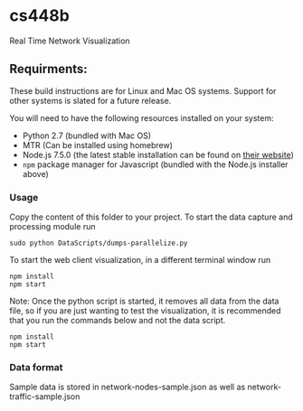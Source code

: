 # cs448b
Real Time Network Visualization

## Requirments:

These build instructions are for Linux and Mac OS systems. Support for other systems is slated for a future release. 

You will need to have the following resources installed on your system:
- Python 2.7 (bundled with Mac OS)
- MTR (Can be installed using homebrew)
- Node.js 7.5.0 (the latest stable installation can be found on [their website](https://nodejs.org/en/download/))
- `npm` package manager for Javascript (bundled with the Node.js installer above)

### Usage
Copy the content of this folder to your project. To start the data capture and processing module run
```
sudo python DataScripts/dumps-parallelize.py
```
To start the web client visualization, in a different terminal window run 
```
npm install
npm start
```

Note: Once the python script is started, it removes all data from the data file, so if you are just wanting to test the visualization, it is recommended that you run the commands below and not the data script. 

```
npm install
npm start
```

### Data format
Sample data is stored in network-nodes-sample.json as well as network-traffic-sample.json 
